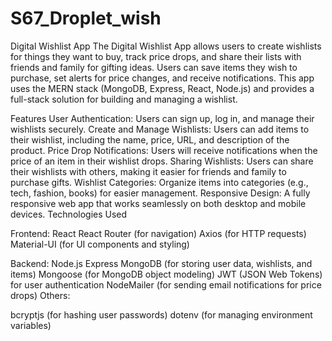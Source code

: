 # S67_Droplet_wish

Digital Wishlist App
The Digital Wishlist App allows users to create wishlists for things they want to buy, track price drops, and share their lists with friends and family for gifting ideas. Users can save items they wish to purchase, set alerts for price changes, and receive notifications. This app uses the MERN stack (MongoDB, Express, React, Node.js) and provides a full-stack solution for building and managing a wishlist.

Features
User Authentication: Users can sign up, log in, and manage their wishlists securely.
Create and Manage Wishlists: Users can add items to their wishlist, including the name, price, URL, and description of the product.
Price Drop Notifications: Users will receive notifications when the price of an item in their wishlist drops.
Sharing Wishlists: Users can share their wishlists with others, making it easier for friends and family to purchase gifts.
Wishlist Categories: Organize items into categories (e.g., tech, fashion, books) for easier management.
Responsive Design: A fully responsive web app that works seamlessly on both desktop and mobile devices.
Technologies Used

Frontend:
React
React Router (for navigation)
Axios (for HTTP requests)
Material-UI (for UI components and styling)

Backend:
Node.js
Express
MongoDB (for storing user data, wishlists, and items)
Mongoose (for MongoDB object modeling)
JWT (JSON Web Tokens) for user authentication
NodeMailer (for sending email notifications for price drops)
Others:

bcryptjs (for hashing user passwords)
dotenv (for managing environment variables)

